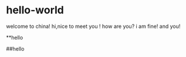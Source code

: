 # hello-world

welcome to china!
hi,nice to meet you !
how are you?
i am fine! and you!

**hello

##hello
